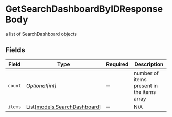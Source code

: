 # GetSearchDashboardByIDResponseBody

a list of SearchDashboard objects


## Fields

| Field                                                        | Type                                                         | Required                                                     | Description                                                  |
| ------------------------------------------------------------ | ------------------------------------------------------------ | ------------------------------------------------------------ | ------------------------------------------------------------ |
| `count`                                                      | *Optional[int]*                                              | :heavy_minus_sign:                                           | number of items present in the items array                   |
| `items`                                                      | List[[models.SearchDashboard](../models/searchdashboard.md)] | :heavy_minus_sign:                                           | N/A                                                          |